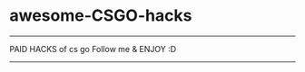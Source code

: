 # awesome-CSGO-hacks
----------------------------------------
PAID HACKS of cs go
Follow me & ENJOY :D

----------------------------------------

 